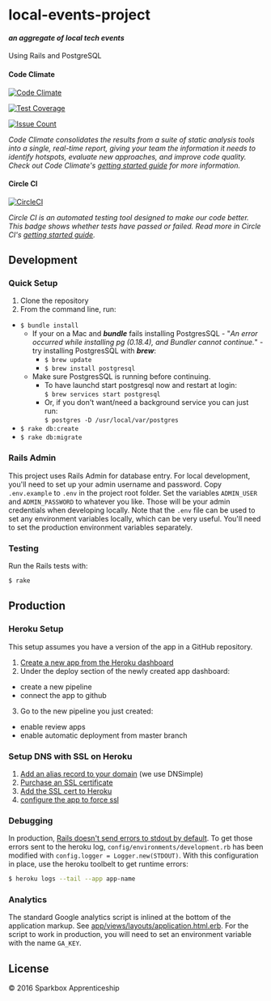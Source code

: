 # local-events-project
#### *an aggregate of local tech events*
Using Rails and PostgreSQL

#### Code Climate
[![Code Climate](https://codeclimate.com/github/sparkbox/local-events-project/badges/gpa.svg)](https://codeclimate.com/github/sparkbox/local-events-project)

[![Test Coverage](https://codeclimate.com/github/sparkbox/local-events-project/badges/coverage.svg)](https://codeclimate.com/github/sparkbox/local-events-project/coverage)

[![Issue Count](https://codeclimate.com/github/sparkbox/local-events-project/badges/issue_count.svg)](https://codeclimate.com/github/sparkbox/local-events-project)

*Code Climate consolidates the results from a suite of static analysis tools into a single, real-time report, giving your team the information it needs to identify hotspots, evaluate new approaches, and improve code quality. Check out Code Climate's [getting started guide](https://docs.codeclimate.com/docs/getting-started-with-code-climate) for more information.*

#### Circle CI
[![CircleCI](https://circleci.com/gh/sparkbox/lamppost.svg?style=svg)](https://circleci.com/gh/sparkbox/lamppost)

*Circle CI is an automated testing tool designed to make our code better. This badge shows whether tests have passed or failed. Read more in Circle CI's [getting started guide](https://circleci.com/docs/getting-started/).*

## Development

### Quick Setup
1. Clone the repository
2. From the command line, run:
  - `$ bundle install`
    + If your on a Mac and **_bundle_** fails installing PostgresSQL - "_An error occurred while installing pg (0.18.4), and Bundler cannot continue._" - try installing PostgresSQL with **_brew_**:
      + `$ brew update`
      + `$ brew install postgresql`  
    + Make sure PostgresSQL is running before continuing.
      + To have launchd start postgresql now and restart at login:  
        `$ brew services start postgresql`
      + Or, if you don't want/need a background service you can just run:  
        `$ postgres -D /usr/local/var/postgres`
  - `$ rake db:create`
  - `$ rake db:migrate`

### Rails Admin
This project uses Rails Admin for database entry. For local development, you'll need to set up your admin username and password. Copy `.env.example` to `.env` in the project root folder. Set the variables `ADMIN_USER` and `ADMIN_PASSWORD` to whatever you like. Those will be your admin credentials when developing locally. Note that the `.env` file can be used to set any environment variables locally, which can be very useful. You'll need to set the production environment variables separately.

### Testing
Run the Rails tests with:
```bash
$ rake
```

## Production

### Heroku Setup
This setup assumes you have a version of the app in a GitHub repository.

1. [Create a new app from the Heroku dashboard](https://dashboard.heroku.com/new)
2. Under the deploy section of the newly created app dashboard:
  - create a new pipeline
  - connect the app to github
3. Go to the new pipeline you just created:
  - enable review apps
  - enable automatic deployment from master branch

### Setup DNS with SSL on Heroku
1. [Add an alias record to your domain](https://support.dnsimple.com/articles/domain-apex-heroku/#point-using-alias) (we use DNSimple)
2. [Purchase an SSL certificate](https://dnsimple.com/ssl-certificates)
3. [Add the SSL cert to Heroku](https://devcenter.heroku.com/articles/ssl-endpoint#setting-up-ssl-on-heroku)
4. [configure the app to force ssl](https://robots.thoughtbot.com/ssl-for-rails-with-heroku-and-dnsimple#prepare-rails-app)

### Debugging
In production, [Rails doesn't send errors to stdout by default](https://devcenter.heroku.com/articles/logging#writing-to-your-log). To get those errors sent to the heroku log, `config/environments/development.rb` has been modified with `config.logger = Logger.new(STDOUT)`. With this configuration in place, use the heroku toolbelt to get runtime errors:
```bash
$ heroku logs --tail --app app-name
```
### Analytics
The standard Google analytics script is inlined at the bottom of the application markup. See [app/views/layouts/application.html.erb](https://github.com/sparkbox/lamppost/blob/master/app/views/layouts/application.html.erb#L55). For the script to work in production, you will need to set an environment variable with the name `GA_KEY`.

## License

&copy; 2016 Sparkbox Apprenticeship
